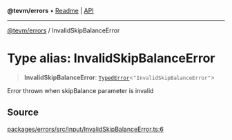 **@tevm/errors** • [Readme](../README.md) \| [API](../globals.md)

***

[@tevm/errors](../README.md) / InvalidSkipBalanceError

# Type alias: InvalidSkipBalanceError

> **InvalidSkipBalanceError**: [`TypedError`](TypedError.md)\<`"InvalidSkipBalanceError"`\>

Error thrown when skipBalance parameter is invalid

## Source

[packages/errors/src/input/InvalidSkipBalanceError.ts:6](https://github.com/evmts/tevm-monorepo/blob/main/packages/errors/src/input/InvalidSkipBalanceError.ts#L6)
